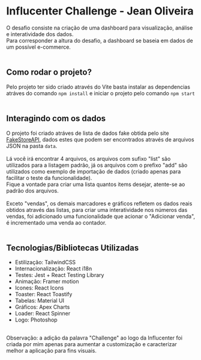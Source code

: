# Influcenter Challenge - Jean Oliveira

O desafio consiste na criação de uma dashboard para visualização, análise e interatividade dos dados.
<br>
Para corresponder a altura do desafio, a dashboard se baseia em dados de um possível e-commerce.<br><br>

## Como rodar o projeto?

Pelo projeto ter sido criado através do Vite basta instalar as dependencias atráves do comando `npm install` e iniciar o projeto pelo comando `npm start` <br><br>

## Interagindo com os dados

O projeto foi criado atráves de lista de dados fake obtida pelo site [FakeStoreAPI](https://fakestoreapi.com/), dados estes que podem ser encontrados através de arquivos JSON na pasta `data`.
<br>
<br>
Lá você irá encontrar 4 arquivos, os arquivos com sufixo "list" são utilizados para a listagem padrão, já os arquivos com o prefixo "add" são utilizados como exemplo de importação de dados (criado apenas para facilitar o teste da funcionalidade).
<br>
Fique a vontade para criar uma lista quantos items desejar, atente-se ao padrão dos arquivos.
<br>
<br>
Exceto "vendas", os demais marcadores e gráficos refletem os dados reais obtidos através das listas, para criar uma interatividade nos números das vendas, foi adicionado uma funcionalidade que acionar o "Adicionar venda", é incrementado uma venda ao contador.<br><br>

## Tecnologias/Bibliotecas Utilizadas

- Estilização: TailwindCSS
- Internacionalização: React i18n
- Testes: Jest + React Testing Library
- Animação: Framer motion
- Icones: React Icons
- Toaster: React Toastify
- Tabelas: Material UI
- Gráficos: Apex Charts
- Loader: React Spinner
- Logo: Photoshop

<br>
Observação: a adição da palavra "Challenge" ao logo da Influcenter foi criada por mim apenas para aumentar a customização e caracterizar melhor a aplicação para fins visuais.
